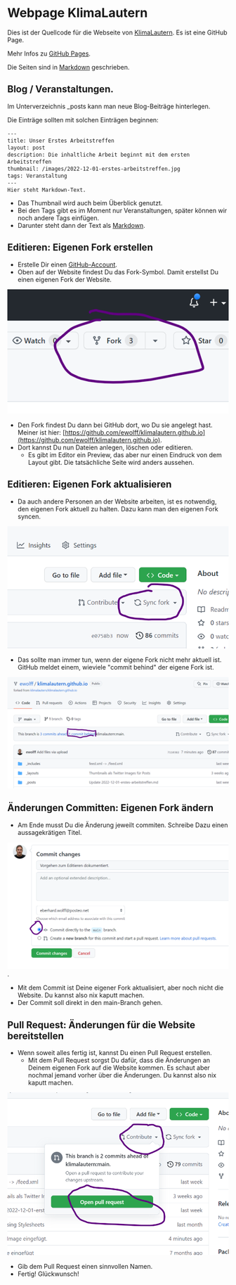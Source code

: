 # Webpage KlimaLautern

Dies ist der Quellcode für die Webseite von [KlimaLautern](https://klimalautern.de/). Es ist eine GitHub Page.

Mehr Infos zu  [GitHub Pages](https://docs.github.com/de/pages/getting-started-with-github-pages/about-github-pages).

Die Seiten sind in [Markdown](https://github.github.com/gfm/) geschrieben.

## Blog / Veranstaltungen.

Im Unterverzeichnis _posts kann man neue Blog-Beiträge hinterlegen.

Die Einträge sollten mit solchen Einträgen beginnen:
```
---
title: Unser Erstes Arbeitstreffen
layout: post
description: Die inhaltliche Arbeit beginnt mit dem ersten Arbeitstreffen
thumbnail: /images/2022-12-01-erstes-arbeitstreffen.jpg
tags: Veranstaltung
---
Hier steht Markdown-Text.
```

- Das Thumbnail wird auch beim Überblick genutzt.
- Bei den Tags gibt es im Moment nur Veranstaltungen, später können wir noch andere Tags einfügen.
- Darunter steht dann der Text als [Markdown](https://github.github.com/gfm/).

## Editieren: Eigenen Fork erstellen

- Erstelle Dir einen [GitHub-Account](https://github.com/join).
- Oben auf der Website findest Du das Fork-Symbol. Damit erstellst Du einen eigenen Fork der Website.

![Fork Icon](/images/fork.png) 

- Den Fork findest Du dann bei GitHub dort, wo Du sie angelegt hast. Meiner ist hier: [https://github.com/ewolff/klimalautern.github.io](https://github.com/ewolff/klimalautern.github.io).
- Dort kannst Du nun Dateien anlegen, löschen oder editieren.
  - Es gibt im Editor ein Preview, das aber nur einen Eindruck von dem Layout gibt. Die tatsächliche Seite wird anders aussehen.

## Editieren: Eigenen Fork aktualisieren

- Da auch andere Personen an der Website arbeiten, ist es notwendig, den eigenen Fork aktuell zu halten. Dazu kann man den eigenen Fork syncen.
 
![Fork Syncen](/images/syncfork.png)

- Das sollte man immer tun, wenn der eigene Fork nicht mehr aktuell ist. GitHub meldet einem, wieviele "commit behind" der eigene Fork ist.

![Commit Behind](/images/commitbehind.png)

## Änderungen Committen: Eigenen Fork ändern

- Am Ende musst Du die Änderung jeweilt commiten. Schreibe Dazu einen aussagekrätigen Titel.
 
![Commit Nachricht](/images/commit.png).

- Mit dem Commit ist Deine eigener Fork aktualisiert, aber noch nicht die Website. Du kannst also nix kaputt machen.
- Der Commit soll direkt in den main-Branch gehen.

## Pull Request: Änderungen für die Website bereitstellen 

- Wenn soweit alles fertig ist, kannst Du einen Pull Request erstellen.
  - Mit dem Pull Request sorgst Du dafür, dass die Änderungen an Deinem eigenen Fork auf die Website kommen. Es schaut aber nochmal jemand vorher über die Änderungen. Du kannst also nix kaputt machen.

![Pull Request erstellen](/images/pullrequest.png)

- Gib dem Pull Request einen sinnvollen Namen.
- Fertig! Glückwunsch!
